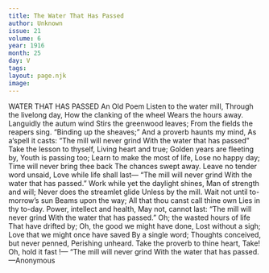```yaml
---
title: The Water That Has Passed
author: Unknown
issue: 21
volume: 6
year: 1916
month: 25
day: V
tags:
layout: page.njk
image:
---
```

WATER THAT HAS PASSED    An Old Poem       Listen to the water mill,    Through the livelong day,    How the clanking of the wheel    Wears the hours away.    Languidly the autum wind    Stirs the greenwood leaves;    From the fields the reapers sing.    “Binding up the sheaves;”    And a proverb haunts my mind,    As a‘spell it casts:   “The mill will never grind With the water that has passed”       Take the lesson to thyself,    Living heart and true;    Golden years are fleeting by,    Youth is passing too;    Learn to make the most of life,    Lose no happy day;    Time will never bring thee back    The chances swept away.    Leave no tender word unsaid,    Love while life shall last—    “The mill will never grind With the water that has passed.”       Work while yet the daylight shines,    Man of strength and will;    Never does the streamlet glide    Unless by the mill.    Wait not until to-morrow’s sun    Beams upon the way;    All that thou canst call thine own    Lies in thy to-day.    Power, intellect and health,    May not, cannot last:   “The mill will never grind    With the water that has passed.”       Oh; the wasted hours of life    That have drifted by;    Oh, the good we might have done,    Lost without a sigh;    Love that we might once have saved   By a single word;    Thoughts conceived, but never penned,    Perishing unheard.    Take the proverb to thine heart,    Take! Oh, hold it fast !—    “The mill will never grind    With the water that has passed.       —Anonymous    
